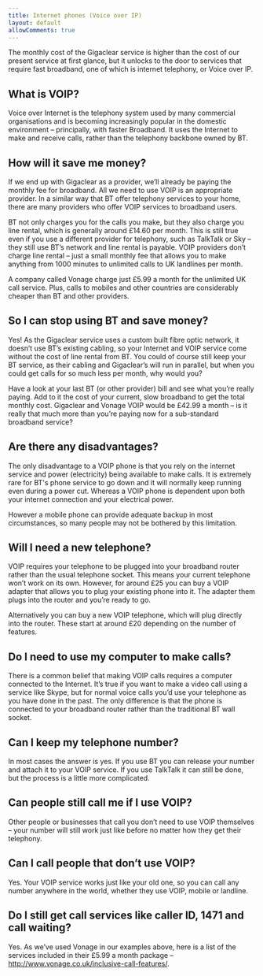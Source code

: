 ```yaml
---
title: Internet phones (Voice over IP)
layout: default
allowComments: true
---
```


The monthly cost of the Gigaclear service is higher than the cost of our present service at first
glance, but it unlocks to the door to services that require fast broadband, one of which is
internet telephony, or Voice over IP.

## What is VOIP?

Voice over Internet is the telephony system used by many commercial organisations and is becoming
increasingly popular in the domestic environment – principally, with faster Broadband. It uses the
Internet to make and receive calls, rather than the telephony backbone owned by BT.

## How will it save me money?

If we end up with Gigaclear as a provider, we’ll already be paying the monthly fee for broadband.
All we need to use VOIP is an appropriate provider. In a similar way that BT offer telephony
services to your home, there are many providers who offer VOIP services to broadband users.

BT not only charges you for the calls you make, but they also charge you line rental, which is
generally around £14.60 per month. This is still true even if you use a different provider for
telephony, such as TalkTalk or Sky – they still use BT’s network and line rental is payable.
VOIP providers don’t charge line rental – just a small monthly fee that allows you to make anything
from 1000 minutes to unlimited calls to UK landlines per month.

A company called Vonage charge just £5.99 a month for the unlimited UK call service. Plus, calls to
mobiles and other countries are considerably cheaper than BT and other providers.

## So I can stop using BT and save money?

Yes! As the Gigaclear service uses a custom built fibre optic network, it doesn’t use BT’s existing
cabling, so your Internet and VOIP service come without the cost of line rental from BT. You could
of course still keep your BT service, as their cabling and Gigaclear’s will run in parallel, but
when you could get calls for so much less per month, why would you?

Have a look at your last BT (or other provider) bill and see what you’re really paying. Add to it
the cost of your current, slow broadband to get the total monthly cost. Gigaclear and Vonage VOIP
would be £42.99 a month – is it really that much more than you’re paying now for a sub-standard
broadband service?

## Are there any disadvantages?

The only disadvantage to a VOIP phone is that you rely on the internet service and power
(electricity) being available to make calls. It is extremely rare for BT's phone service to go down
and it will normally keep running even during a power cut. Whereas a VOIP phone is dependent upon
both your internet connection and your electrical power.

However a mobile phone can provide adequate backup in most circumstances, so many people may not
be bothered by this limitation.

## Will I need a new telephone?

VOIP requires your telephone to be plugged into your broadband router rather than the
usual telephone socket. This means your current telephone won’t work on its own. However, for
around £25 you can buy a VOIP adapter that allows you to plug your existing phone
into it. The adapter them plugs into the router and you’re ready to go.

Alternatively you can buy a new VOIP telephone, which will plug directly into the router. These
start at around £20 depending on the number of features.

## Do I need to use my computer to make calls?

There is a common belief that making VOIP calls requires a computer connected to the
Internet. It’s true if you want to make a video call using a service like Skype, but for normal
voice calls you’d use your telephone as you have done in the past. The only difference is that the
phone is connected to your broadband router rather than the traditional BT wall socket.

## Can I keep my telephone number?

In most cases the answer is yes. If you use BT you can release your number and attach it to your
VOIP service. If you use TalkTalk it can still be done, but the process is a little more
complicated.

## Can people still call me if I use VOIP?

Other people or businesses that call you don’t need to use VOIP themselves – your number will still
work just like before no matter how they get their telephony.

## Can I call people that don’t use VOIP?

Yes. Your VOIP service works just like your old one, so you can call any number anywhere in the
world, whether they use VOIP, mobile or landline.

## Do I still get call services like caller ID, 1471 and call waiting?

Yes. As we’ve used Vonage in our examples above, here is a list of the services included in their
£5.99 a month package – http://www.vonage.co.uk/inclusive-call-features/.
